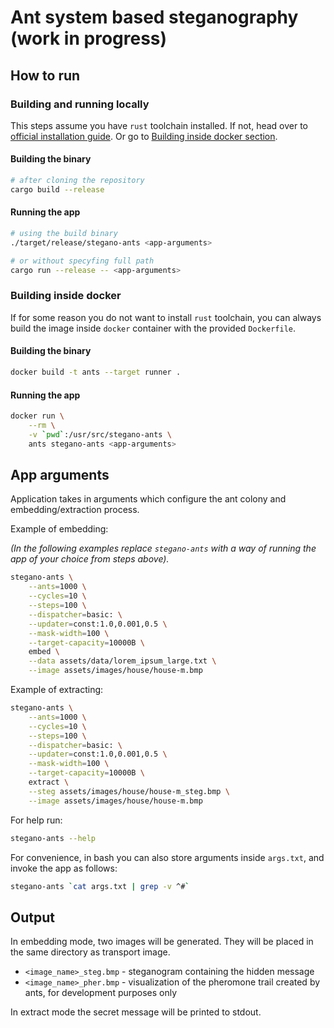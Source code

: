 # Ant system based steganography (work in progress)

## How to run

### Building and running locally

This steps assume you have `rust` toolchain installed. If not, head over to [official installation guide](https://www.rust-lang.org/tools/install). Or go to [Building inside docker section](#building-inside-docker).

#### Building the binary

```bash
# after cloning the repository
cargo build --release
```

#### Running the app

```bash
# using the build binary
./target/release/stegano-ants <app-arguments>

# or without specyfing full path
cargo run --release -- <app-arguments>
```

### Building inside docker

If for some reason you do not want to install `rust` toolchain, you can always build the image inside `docker` container with the provided `Dockerfile`.

#### Building the binary

```bash
docker build -t ants --target runner .
```

#### Running the app

```bash
docker run \
    --rm \
    -v `pwd`:/usr/src/stegano-ants \
    ants stegano-ants <app-arguments>
```

## App arguments

Application takes in arguments which configure the ant colony and embedding/extraction process.

Example of embedding:

_(In the following examples replace `stegano-ants` with a way of running the app of your choice from steps above)._

```bash
stegano-ants \
    --ants=1000 \
    --cycles=10 \
    --steps=100 \
    --dispatcher=basic: \
    --updater=const:1.0,0.001,0.5 \
    --mask-width=100 \
    --target-capacity=10000B \
    embed \
    --data assets/data/lorem_ipsum_large.txt \
    --image assets/images/house/house-m.bmp
```

Example of extracting:

```bash
stegano-ants \
    --ants=1000 \
    --cycles=10 \
    --steps=100 \
    --dispatcher=basic: \
    --updater=const:1.0,0.001,0.5 \
    --mask-width=100 \
    --target-capacity=10000B \
    extract \
    --steg assets/images/house/house-m_steg.bmp \
    --image assets/images/house/house-m.bmp
```

For help run:

```bash
stegano-ants --help
```

For convenience, in bash you can also store arguments inside `args.txt`, and invoke the app as follows:

```bash
stegano-ants `cat args.txt | grep -v ^#`
```

## Output

In embedding mode, two images will be generated. They will be placed in the same directory as transport image.

-   `<image_name>_steg.bmp` - steganogram containing the hidden message
-   `<image_name>_pher.bmp` - visualization of the pheromone trail created by ants, for development purposes only

In extract mode the secret message will be printed to stdout.
